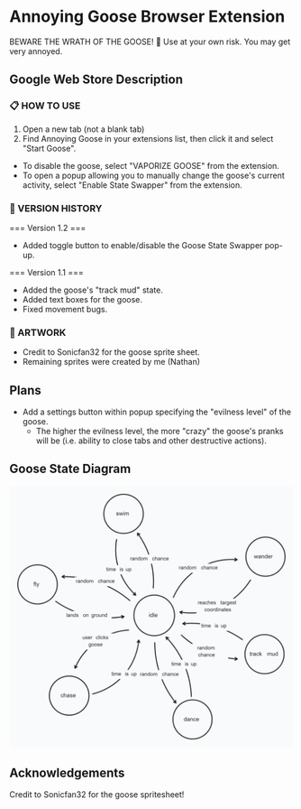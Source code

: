# Annoying Goose Browser Extension

BEWARE THE WRATH OF THE GOOSE! 🪿
Use at your own risk. You may get very annoyed.

## Google Web Store Description

### 📋 HOW TO USE

1. Open a new tab (not a blank tab)
2. Find Annoying Goose in your extensions list, then click it and select "Start Goose".

- To disable the goose, select "VAPORIZE GOOSE" from the extension.
- To open a popup allowing you to manually change the goose's current activity, select "Enable State Swapper" from the extension.

### 📅 VERSION HISTORY

=== Version 1.2 ===

- Added toggle button to enable/disable the Goose State Swapper pop-up.

=== Version 1.1 ===

- Added the goose's "track mud" state.
- Added text boxes for the goose.
- Fixed movement bugs.

### 🎨 ARTWORK

- Credit to Sonicfan32 for the goose sprite sheet.
- Remaining sprites were created by me (Nathan)

## Plans

- Add a settings button within popup specifying the "evilness level" of the goose.
  - The higher the evilness level, the more "crazy" the goose's pranks will be (i.e. ability to close tabs and other destructive actions).

## Goose State Diagram

![Goose State Diagram](images/github/state-diagram.png)

## Acknowledgements

Credit to Sonicfan32 for the goose spritesheet!
